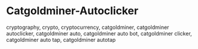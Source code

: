 # Catgoldminer-Autoclicker
cryptography, crypto, cryptocurrency, catgoldminer, catgoldminer autoclicker, catgoldminer auto, catgoldminer auto bot, catgoldminer clicker, catgoldminer auto tap, catgoldminer autotap
